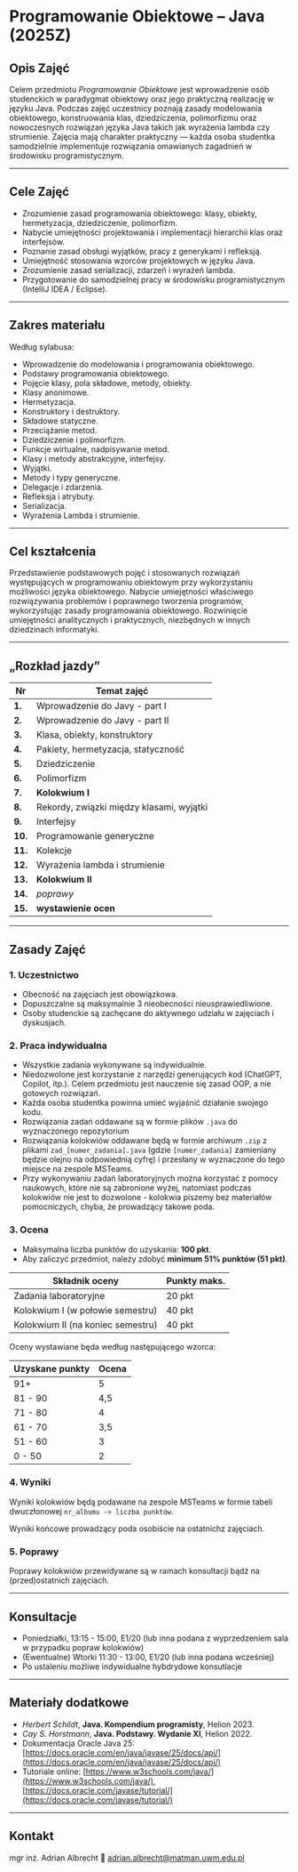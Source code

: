 # **Programowanie Obiektowe – Java (2025Z)**

## **Opis Zajęć**

Celem przedmiotu *Programowanie Obiektowe* jest wprowadzenie osób studenckich w paradygmat obiektowy oraz jego praktyczną realizację w języku Java. Podczas zajęć uczestnicy poznają zasady modelowania obiektowego, konstruowania klas, dziedziczenia, polimorfizmu oraz nowoczesnych rozwiązań języka Java takich jak wyrażenia lambda czy strumienie.
Zajęcia mają charakter praktyczny — każda osoba studentka samodzielnie implementuje rozwiązania omawianych zagadnień w środowisku programistycznym.

---

## **Cele Zajęć**

* Zrozumienie zasad programowania obiektowego: klasy, obiekty, hermetyzacja, dziedziczenie, polimorfizm.
* Nabycie umiejętności projektowania i implementacji hierarchii klas oraz interfejsów.
* Poznanie zasad obsługi wyjątków, pracy z generykami i refleksją.
* Umiejętność stosowania wzorców projektowych w języku Java.
* Zrozumienie zasad serializacji, zdarzeń i wyrażeń lambda.
* Przygotowanie do samodzielnej pracy w środowisku programistycznym (IntelliJ IDEA / Eclipse).

---

## Zakres materiału

Według sylabusa:
- Wprowadzenie do modelowania i programowania obiektowego.
- Podstawy programowania obiektowego. 
- Pojęcie klasy, pola składowe, metody, obiekty. 
- Klasy anonimowe. 
- Hermetyzacja. 
- Konstruktory i destruktory. 
- Składowe statyczne. 
- Przeciążanie metod. 
- Dziedziczenie i polimorfizm.  
- Funkcje wirtualne, nadpisywanie metod. 
- Klasy i metody abstrakcyjne, interfejsy. 
- Wyjątki. 
- Metody i typy generyczne. 
- Delegacje i zdarzenia. 
- Refleksja i atrybuty. 
- Serializacja. 
- Wyrażenia Lambda i strumienie.

---

## Cel kształcenia

Przedstawienie podstawowych pojęć i stosowanych rozwiązań występujących w programowaniu obiektowym przy wykorzystaniu możliwości języka obiektowego. Nabycie umiejętności właściwego rozwiązywania problemów i poprawnego tworzenia programów, wykorzystując zasady programowania obiektowego. Rozwinięcie umiejętności analitycznych i praktycznych, niezbędnych w innych dziedzinach informatyki.

---

## **„Rozkład jazdy”**

| Nr      | Temat zajęć                              | 
| ------- |------------------------------------------| 
| **1.**  | Wprowadzenie do Javy - part I            | 
| **2.**  | Wprowadzenie do Javy - part II           | 
| **3.**  | Klasa, obiekty, konstruktory             | 
| **4.**  | Pakiety, hermetyzacja, statyczność       | 
| **5.**  | Dziedziczenie                            | 
| **6.**  | Polimorfizm                              | 
| **7.**  | **Kolokwium I**                          | 
| **8.**  | Rekordy, związki między klasami, wyjątki |
| **9.**  | Interfejsy                               |
| **10.** | Programowanie generyczne                 | 
| **11.** | Kolekcje                                 | 
| **12.** | Wyrażenia lambda i strumienie            |
| **13.** | **Kolokwium II**                         | 
| **14.** | *poprawy*                                | 
| **15.** | **wystawienie ocen**                     |

---

## **Zasady Zajęć**

### 1. **Uczestnictwo**

* Obecność na zajęciach jest obowiązkowa.
* Dopuszczalne są maksymalnie 3 nieobecności nieusprawiedliwione.
* Osoby studenckie są zachęcane do aktywnego udziału w zajęciach i dyskusjach.

### 2. **Praca indywidualna**

* Wszystkie zadania wykonywane są indywidualnie.
* Niedozwolone jest korzystanie z narzędzi generujących kod (ChatGPT, Copilot, itp.). Celem przedmiotu jest nauczenie się zasad OOP, a nie gotowych rozwiązań.
* Każda osoba studentka powinna umieć wyjaśnić działanie swojego kodu.
* Rozwiązania zadań oddawane są w formie plików `.java` do wyznaczonego repozytorium
* Rozwiązania kolokwiów oddawane będą w formie archiwum `.zip` z plikami `zad_[numer_zadania].java` (gdzie `[numer_zadania]` zamieniany będzie olejno na odpowiednią cyfrę) i przesłany w wyznaczone do tego miejsce na zespole MSTeams.
* Przy wykonywaniu zadań laboratoryjnych można korzystać z pomocy naukowych, które nie są zabronione wyżej, natomiast podczas kolokwiów nie jest to dozwolone - kolokwia piszemy bez materiałów pomocniczych, chyba, że prowadzący takowe poda.

### 3. **Ocena**

* Maksymalna liczba punktów do uzyskania: **100 pkt**.
* Aby zaliczyć przedmiot, należy zdobyć **minimum 51% punktów (51 pkt)**.

| Składnik oceny                    | Punkty maks. |
|-----------------------------------|--------------|
| Zadania laboratoryjne             | 20 pkt       |
| Kolokwium I (w połowie semestru)  | 40 pkt       |
| Kolokwium II (na koniec semestru) | 40 pkt       |

Oceny wystawiane będa według następującego wzorca:

| Uzyskane punkty | Ocena |
|-----------------|-------|
| 91+             | 5     |
| 81 - 90         | 4,5   | 
| 71 - 80         | 4     |
| 61 - 70         | 3,5   |
| 51 - 60         | 3     |
| 0 - 50          | 2     |

### 4. **Wyniki**
Wyniki kolokwiów będą podawane na zespole MSTeams w formie tabeli dwuczłonowej `nr_albumu -> liczba punktów`.

Wyniki końcowe prowadzący poda osobiście na ostatnichz zajęciach.

### 5. **Poprawy**
Poprawy kolokwiów przewidywane są w ramach konsultacji bądź na (przed)ostatnich zajęciach.

---

## Konsultacje

- Poniedziałki, 13:15 - 15:00, E1/20 (lub inna podana z wyprzedzeniem sala w przypadku popraw kolokwiów)
- (Ewentualne) Wtorki 11:30 - 13:00, E1/20 (lub inna podana wcześniej)
- Po ustaleniu możliwe indywidualne hybdrydowe konsutlacje

---

## **Materiały dodatkowe**

* *Herbert Schildt*, **Java. Kompendium programisty**, Helion 2023.
* *Cay S. Horstmann*, **Java. Podstawy. Wydanie XI**, Helion 2022.
* Dokumentacja Oracle Java 25: [https://docs.oracle.com/en/java/javase/25/docs/api/](https://docs.oracle.com/en/java/javase/25/docs/api/)
* Tutoriale online: [https://www.w3schools.com/java/](https://www.w3schools.com/java/), [https://docs.oracle.com/javase/tutorial/](https://docs.oracle.com/javase/tutorial/)

---

## **Kontakt**

mgr inż. Adrian Albrecht
📧 [adrian.albrecht@matman.uwm.edu.pl](mailto:adrian.albrecht@matman.uwm.edu.pl)